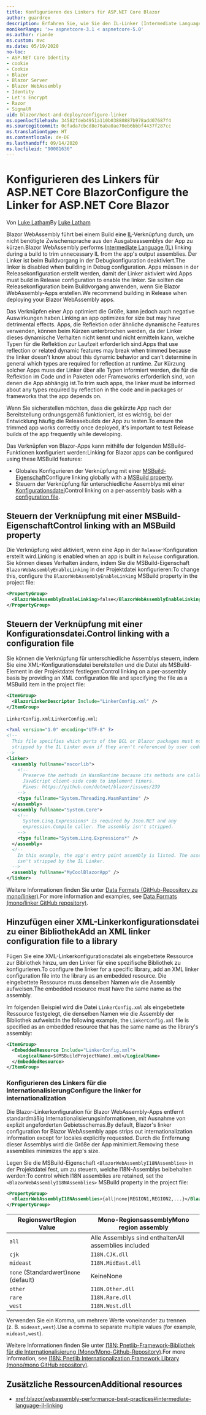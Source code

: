 ```yaml
---
title: Konfigurieren des Linkers für ASP.NET Core Blazor
author: guardrex
description: Erfahren Sie, wie Sie den IL-Linker (Intermediate Language, Zwischensprache) beim Erstellen einer Blazor-App steuern.
monikerRange: '>= aspnetcore-3.1 < aspnetcore-5.0'
ms.author: riande
ms.custom: mvc
ms.date: 05/19/2020
no-loc:
- ASP.NET Core Identity
- cookie
- Cookie
- Blazor
- Blazor Server
- Blazor WebAssembly
- Identity
- Let's Encrypt
- Razor
- SignalR
uid: blazor/host-and-deploy/configure-linker
ms.openlocfilehash: 34582fdeb4951a110b03880887b978add07687f4
ms.sourcegitcommit: 0cfada7cbcd8e76aba0ae70eb6bbbf4437f287cc
ms.translationtype: HT
ms.contentlocale: de-DE
ms.lasthandoff: 09/14/2020
ms.locfileid: "90081636"
---
```

# <a name="configure-the-linker-for-aspnet-core-no-locblazor"></a><span data-ttu-id="9b78b-103">Konfigurieren des Linkers für ASP.NET Core Blazor</span><span class="sxs-lookup"><span data-stu-id="9b78b-103">Configure the Linker for ASP.NET Core Blazor</span></span>

<span data-ttu-id="9b78b-104">Von [Luke Latham](https://github.com/guardrex)</span><span class="sxs-lookup"><span data-stu-id="9b78b-104">By [Luke Latham](https://github.com/guardrex)</span></span>

<span data-ttu-id="9b78b-105">Blazor WebAssembly führt bei einem Build eine [IL](/dotnet/standard/managed-code#intermediate-language--execution)-Verknüpfung durch, um nicht benötigte Zwischensprache aus den Ausgabeassemblys der App zu kürzen.</span><span class="sxs-lookup"><span data-stu-id="9b78b-105">Blazor WebAssembly performs [Intermediate Language (IL)](/dotnet/standard/managed-code#intermediate-language--execution) linking during a build to trim unnecessary IL from the app's output assemblies.</span></span> <span data-ttu-id="9b78b-106">Der Linker ist beim Buildvorgang in der Debugkonfiguration deaktiviert.</span><span class="sxs-lookup"><span data-stu-id="9b78b-106">The linker is disabled when building in Debug configuration.</span></span> <span data-ttu-id="9b78b-107">Apps müssen in der Releasekonfiguration erstellt werden, damit der Linker aktiviert wird.</span><span class="sxs-lookup"><span data-stu-id="9b78b-107">Apps must build in Release configuration to enable the linker.</span></span> <span data-ttu-id="9b78b-108">Sie sollten die Releasekonfiguration beim Buildvorgang anwenden, wenn Sie Blazor WebAssembly-Apps erstellen.</span><span class="sxs-lookup"><span data-stu-id="9b78b-108">We recommend building in Release when deploying your Blazor WebAssembly apps.</span></span> 

<span data-ttu-id="9b78b-109">Das Verknüpfen einer App optimiert die Größe, kann jedoch auch negative Auswirkungen haben.</span><span class="sxs-lookup"><span data-stu-id="9b78b-109">Linking an app optimizes for size but may have detrimental effects.</span></span> <span data-ttu-id="9b78b-110">Apps, die Reflektion oder ähnliche dynamische Features verwenden, können beim Kürzen unterbrochen werden, da der Linker dieses dynamische Verhalten nicht kennt und nicht ermitteln kann, welche Typen für die Reflektion zur Laufzeit erforderlich sind.</span><span class="sxs-lookup"><span data-stu-id="9b78b-110">Apps that use reflection or related dynamic features may break when trimmed because the linker doesn't know about this dynamic behavior and can't determine in general which types are required for reflection at runtime.</span></span> <span data-ttu-id="9b78b-111">Zur Kürzung solcher Apps muss der Linker über alle Typen informiert werden, die für die Reflektion im Code und in Paketen oder Frameworks erforderlich sind, von denen die App abhängig ist.</span><span class="sxs-lookup"><span data-stu-id="9b78b-111">To trim such apps, the linker must be informed about any types required by reflection in the code and in packages or frameworks that the app depends on.</span></span>

<span data-ttu-id="9b78b-112">Wenn Sie sicherstellen möchten, dass die gekürzte App nach der Bereitstellung ordnungsgemäß funktioniert, ist es wichtig, bei der Entwicklung häufig die Releasebuilds der App zu testen.</span><span class="sxs-lookup"><span data-stu-id="9b78b-112">To ensure the trimmed app works correctly once deployed, it's important to test Release builds of the app frequently while developing.</span></span>

<span data-ttu-id="9b78b-113">Das Verknüpfen von Blazor-Apps kann mithilfe der folgenden MSBuild-Funktionen konfiguriert werden:</span><span class="sxs-lookup"><span data-stu-id="9b78b-113">Linking for Blazor apps can be configured using these MSBuild features:</span></span>

* <span data-ttu-id="9b78b-114">Globales Konfigurieren der Verknüpfung mit einer [MSBuild-Eigenschaft](#control-linking-with-an-msbuild-property)</span><span class="sxs-lookup"><span data-stu-id="9b78b-114">Configure linking globally with a [MSBuild property](#control-linking-with-an-msbuild-property).</span></span>
* <span data-ttu-id="9b78b-115">Steuern der Verknüpfung für unterschiedliche Assemblys mit einer [Konfigurationsdatei](#control-linking-with-a-configuration-file)</span><span class="sxs-lookup"><span data-stu-id="9b78b-115">Control linking on a per-assembly basis with a [configuration file](#control-linking-with-a-configuration-file).</span></span>

## <a name="control-linking-with-an-msbuild-property"></a><span data-ttu-id="9b78b-116">Steuern der Verknüpfung mit einer MSBuild-Eigenschaft</span><span class="sxs-lookup"><span data-stu-id="9b78b-116">Control linking with an MSBuild property</span></span>

<span data-ttu-id="9b78b-117">Die Verknüpfung wird aktiviert, wenn eine App in der `Release`-Konfiguration erstellt wird.</span><span class="sxs-lookup"><span data-stu-id="9b78b-117">Linking is enabled when an app is built in `Release` configuration.</span></span> <span data-ttu-id="9b78b-118">Sie können dieses Verhalten ändern, indem Sie die MSBuild-Eigenschaft `BlazorWebAssemblyEnableLinking` in der Projektdatei konfigurieren:</span><span class="sxs-lookup"><span data-stu-id="9b78b-118">To change this, configure the `BlazorWebAssemblyEnableLinking` MSBuild property in the project file:</span></span>

```xml
<PropertyGroup>
  <BlazorWebAssemblyEnableLinking>false</BlazorWebAssemblyEnableLinking>
</PropertyGroup>
```

## <a name="control-linking-with-a-configuration-file"></a><span data-ttu-id="9b78b-119">Steuern der Verknüpfung mit einer Konfigurationsdatei.</span><span class="sxs-lookup"><span data-stu-id="9b78b-119">Control linking with a configuration file</span></span>

<span data-ttu-id="9b78b-120">Sie können die Verknüpfung für unterschiedliche Assemblys steuern, indem Sie eine XML-Konfigurationsdatei bereitstellen und die Datei als MSBuild-Element in der Projektdatei festlegen:</span><span class="sxs-lookup"><span data-stu-id="9b78b-120">Control linking on a per-assembly basis by providing an XML configuration file and specifying the file as a MSBuild item in the project file:</span></span>

```xml
<ItemGroup>
  <BlazorLinkerDescriptor Include="LinkerConfig.xml" />
</ItemGroup>
```

<span data-ttu-id="9b78b-121">`LinkerConfig.xml`:</span><span class="sxs-lookup"><span data-stu-id="9b78b-121">`LinkerConfig.xml`:</span></span>

```xml
<?xml version="1.0" encoding="UTF-8" ?>
<!--
  This file specifies which parts of the BCL or Blazor packages must not be
  stripped by the IL Linker even if they aren't referenced by user code.
-->
<linker>
  <assembly fullname="mscorlib">
    <!--
      Preserve the methods in WasmRuntime because its methods are called by 
      JavaScript client-side code to implement timers.
      Fixes: https://github.com/dotnet/blazor/issues/239
    -->
    <type fullname="System.Threading.WasmRuntime" />
  </assembly>
  <assembly fullname="System.Core">
    <!--
      System.Linq.Expressions* is required by Json.NET and any 
      expression.Compile caller. The assembly isn't stripped.
    -->
    <type fullname="System.Linq.Expressions*" />
  </assembly>
  <!--
    In this example, the app's entry point assembly is listed. The assembly
    isn't stripped by the IL Linker.
  -->
  <assembly fullname="MyCoolBlazorApp" />
</linker>
```

<span data-ttu-id="9b78b-122">Weitere Informationen finden Sie unter [Data Formats (GitHub-Repository zu mono/linker)](https://github.com/mono/linker/blob/master/docs/data-formats.md).</span><span class="sxs-lookup"><span data-stu-id="9b78b-122">For more information and examples, see [Data Formats (mono/linker GitHub repository)](https://github.com/mono/linker/blob/master/docs/data-formats.md).</span></span>

## <a name="add-an-xml-linker-configuration-file-to-a-library"></a><span data-ttu-id="9b78b-123">Hinzufügen einer XML-Linkerkonfigurationsdatei zu einer Bibliothek</span><span class="sxs-lookup"><span data-stu-id="9b78b-123">Add an XML linker configuration file to a library</span></span>

<span data-ttu-id="9b78b-124">Fügen Sie eine XML-Linkerkonfigurationsdatei als eingebettete Ressource zur Bibliothek hinzu, um den Linker für eine spezifische Bibliothek zu konfigurieren.</span><span class="sxs-lookup"><span data-stu-id="9b78b-124">To configure the linker for a specific library, add an XML linker configuration file into the library as an embedded resource.</span></span> <span data-ttu-id="9b78b-125">Die eingebettete Ressource muss denselben Namen wie die Assembly aufweisen.</span><span class="sxs-lookup"><span data-stu-id="9b78b-125">The embedded resource must have the same name as the assembly.</span></span>

<span data-ttu-id="9b78b-126">Im folgenden Beispiel wird die Datei `LinkerConfig.xml` als eingebettete Ressource festgelegt, die denselben Namen wie die Assembly der Bibliothek aufweist:</span><span class="sxs-lookup"><span data-stu-id="9b78b-126">In the following example, the `LinkerConfig.xml` file is specified as an embedded resource that has the same name as the library's assembly:</span></span>

```xml
<ItemGroup>
  <EmbeddedResource Include="LinkerConfig.xml">
    <LogicalName>$(MSBuildProjectName).xml</LogicalName>
  </EmbeddedResource>
</ItemGroup>
```

### <a name="configure-the-linker-for-internationalization"></a><span data-ttu-id="9b78b-127">Konfigurieren des Linkers für die Internationalisierung</span><span class="sxs-lookup"><span data-stu-id="9b78b-127">Configure the linker for internationalization</span></span>

<span data-ttu-id="9b78b-128">Die Blazor-Linkerkonfiguration für Blazor WebAssembly-Apps entfernt standardmäßig Internationalisierungsinformationen, mit Ausnahme von explizit angeforderten Gebietsschemas.</span><span class="sxs-lookup"><span data-stu-id="9b78b-128">By default, Blazor's linker configuration for Blazor WebAssembly apps strips out internationalization information except for locales explicitly requested.</span></span> <span data-ttu-id="9b78b-129">Durch die Entfernung dieser Assemblys wird die Größe der App minimiert.</span><span class="sxs-lookup"><span data-stu-id="9b78b-129">Removing these assemblies minimizes the app's size.</span></span>

<span data-ttu-id="9b78b-130">Legen Sie die MSBuild-Eigenschaft `<BlazorWebAssemblyI18NAssemblies>` in der Projektdatei fest, um zu steuern, welche I18N-Assemblys beibehalten werden:</span><span class="sxs-lookup"><span data-stu-id="9b78b-130">To control which I18N assemblies are retained, set the `<BlazorWebAssemblyI18NAssemblies>` MSBuild property in the project file:</span></span>

```xml
<PropertyGroup>
  <BlazorWebAssemblyI18NAssemblies>{all|none|REGION1,REGION2,...}</BlazorWebAssemblyI18NAssemblies>
</PropertyGroup>
```

| <span data-ttu-id="9b78b-131">Regionswert</span><span class="sxs-lookup"><span data-stu-id="9b78b-131">Region Value</span></span>     | <span data-ttu-id="9b78b-132">Mono-Regionsassembly</span><span class="sxs-lookup"><span data-stu-id="9b78b-132">Mono region assembly</span></span>    |
| ---------------- | ----------------------- |
| `all`            | <span data-ttu-id="9b78b-133">Alle Assemblys sind enthalten</span><span class="sxs-lookup"><span data-stu-id="9b78b-133">All assemblies included</span></span> |
| `cjk`            | `I18N.CJK.dll`          |
| `mideast`        | `I18N.MidEast.dll`      |
| <span data-ttu-id="9b78b-134">`none` (Standardwert)</span><span class="sxs-lookup"><span data-stu-id="9b78b-134">`none` (default)</span></span> | <span data-ttu-id="9b78b-135">Keine</span><span class="sxs-lookup"><span data-stu-id="9b78b-135">None</span></span>                    |
| `other`          | `I18N.Other.dll`        |
| `rare`           | `I18N.Rare.dll`         |
| `west`           | `I18N.West.dll`         |

<span data-ttu-id="9b78b-136">Verwenden Sie ein Komma, um mehrere Werte voneinander zu trennen (z. B. `mideast,west`).</span><span class="sxs-lookup"><span data-stu-id="9b78b-136">Use a comma to separate multiple values (for example, `mideast,west`).</span></span>

<span data-ttu-id="9b78b-137">Weitere Informationen finden Sie unter [I18N: Pnetlib-Framework-Bibliothek für die Internationalisierung (Mono/Mono-Github-Repository)](https://github.com/mono/mono/tree/master/mcs/class/I18N).</span><span class="sxs-lookup"><span data-stu-id="9b78b-137">For more information, see [I18N: Pnetlib Internationalization Framework Library (mono/mono GitHub repository)](https://github.com/mono/mono/tree/master/mcs/class/I18N).</span></span>

## <a name="additional-resources"></a><span data-ttu-id="9b78b-138">Zusätzliche Ressourcen</span><span class="sxs-lookup"><span data-stu-id="9b78b-138">Additional resources</span></span>

* <xref:blazor/webassembly-performance-best-practices#intermediate-language-il-linking>
